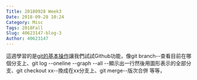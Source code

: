 ```yaml
---
Title: 20180928 Week3
Date: 2018-09-28 10:24
Category: Misc
Tags: 2018Fall
Slug: 40623147-blog-3
Author: 40623147
---
```



<!-- PELICAN_END_SUMMARY -->

這週學習的是[git的基本操作](https://www.youtube.com/watch?v=158Ir6Mni60)讓我們試試Github功能，像git branch--查看目前在哪個分支上、git log --oneline --graph --all  --顯示出一行然後用圖形表示的全部分支、git checkout xx--換成在xx分支上、git merge--版次合併 等等，
